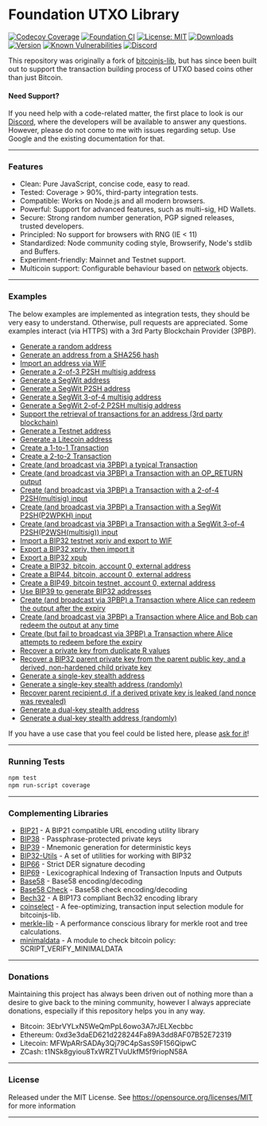 # Foundation UTXO Library

[![Codecov Coverage](https://img.shields.io/codecov/c/github/blinkhash/foundation-utxo-lib.svg?style=flat-square)](https://codecov.io/gh/blinkhash/foundation-utxo-lib/)
[![Foundation CI](https://github.com/blinkhash/foundation-utxo-lib/actions/workflows/build.yml/badge.svg?branch=master)](https://github.com/blinkhash/foundation-utxo-lib/actions/workflows/build.yml)
[![License: MIT](https://img.shields.io/badge/License-MIT-yellow.svg)](https://opensource.org/licenses/MIT)
[![Downloads](https://img.shields.io/npm/dm/foundation-utxo-lib.svg)](https://www.npmjs.com/package/foundation-utxo-lib)
[![Version](https://img.shields.io/npm/v/foundation-utxo-lib.svg)](https://www.npmjs.com/package/foundation-utxo-lib)
[![Known Vulnerabilities](https://snyk.io/test/npm/foundation-utxo-lib/badge.svg)](https://snyk.io/test/npm/foundation-utxo-lib)
[![Discord](https://img.shields.io/discord/738590795384356904)](https://discord.gg/8xtHZFKJQY)

This repository was originally a fork of [bitcoinjs-lib](https://github.com/BitGo/bitcoinjs-lib), but has since been built out to support the transaction building process of UTXO based coins other than just Bitcoin.

#### Need Support?

If you need help with a code-related matter, the first place to look is our [Discord](https://discord.gg/8xtHZFKJQY), where the developers will be available to answer any questions. However, please do not come to me with issues regarding setup. Use Google and the existing documentation for that.

---

### Features

- Clean: Pure JavaScript, concise code, easy to read.
- Tested: Coverage > 90%, third-party integration tests.
- Compatible: Works on Node.js and all modern browsers.
- Powerful: Support for advanced features, such as multi-sig, HD Wallets.
- Secure: Strong random number generation, PGP signed releases, trusted developers.
- Principled: No support for browsers with RNG (IE < 11)
- Standardized: Node community coding style, Browserify, Node's stdlib and Buffers.
- Experiment-friendly: Mainnet and Testnet support.
- Multicoin support: Configurable behaviour based on [network](https://github.com/blinkhash/foundation-utxo-lib/blob/master/src/networks.js) objects.

---

### Examples

The below examples are implemented as integration tests, they should be very easy to understand. Otherwise, pull requests are appreciated. Some examples interact (via HTTPS) with a 3rd Party Blockchain Provider (3PBP).

- [Generate a random address](https://github.com/blinkhash/foundation-utxo-lib/blob/master/test/integration/addresses.js#L12)
- [Generate an address from a SHA256 hash](https://github.com/blinkhash/foundation-utxo-lib/blob/master/test/integration/addresses.js#L19)
- [Import an address via WIF](https://github.com/blinkhash/foundation-utxo-lib/blob/master/test/integration/addresses.js#L29)
- [Generate a 2-of-3 P2SH multisig address](https://github.com/blinkhash/foundation-utxo-lib/blob/master/test/integration/addresses.js#L36)
- [Generate a SegWit address](https://github.com/blinkhash/foundation-utxo-lib/blob/master/test/integration/addresses.js#L50)
- [Generate a SegWit P2SH address](https://github.com/blinkhash/foundation-utxo-lib/blob/master/test/integration/addresses.js#L60)
- [Generate a SegWit 3-of-4 multisig address](https://github.com/blinkhash/foundation-utxo-lib/blob/master/test/integration/addresses.js#L71)
- [Generate a SegWit 2-of-2 P2SH multisig address](https://github.com/blinkhash/foundation-utxo-lib/blob/master/test/integration/addresses.js#L86)
- [Support the retrieval of transactions for an address (3rd party blockchain)](https://github.com/blinkhash/foundation-utxo-lib/blob/master/test/integration/addresses.js#L100)
- [Generate a Testnet address](https://github.com/blinkhash/foundation-utxo-lib/blob/master/test/integration/addresses.js#L121)
- [Generate a Litecoin address](https://github.com/blinkhash/foundation-utxo-lib/blob/master/test/integration/addresses.js#L131)
- [Create a 1-to-1 Transaction](https://github.com/blinkhash/foundation-utxo-lib/blob/master/test/integration/transactions.js#L14)
- [Create a 2-to-2 Transaction](https://github.com/blinkhash/foundation-utxo-lib/blob/master/test/integration/transactions.js#L28)
- [Create (and broadcast via 3PBP) a typical Transaction](https://github.com/blinkhash/foundation-utxo-lib/blob/master/test/integration/transactions.js#L46)
- [Create (and broadcast via 3PBP) a Transaction with an OP\_RETURN output](https://github.com/blinkhash/foundation-utxo-lib/blob/master/test/integration/transactions.js#L88)
- [Create (and broadcast via 3PBP) a Transaction with a 2-of-4 P2SH(multisig) input](https://github.com/blinkhash/foundation-utxo-lib/blob/master/test/integration/transactions.js#L115)
- [Create (and broadcast via 3PBP) a Transaction with a SegWit P2SH(P2WPKH) input](https://github.com/blinkhash/foundation-utxo-lib/blob/master/test/integration/transactions.js#L151)
- [Create (and broadcast via 3PBP) a Transaction with a SegWit 3-of-4 P2SH(P2WSH(multisig)) input](https://github.com/blinkhash/foundation-utxo-lib/blob/master/test/integration/transactions.js#L183)
- [Import a BIP32 testnet xpriv and export to WIF](https://github.com/blinkhash/foundation-utxo-lib/blob/master/test/integration/bip32.js#L8)
- [Export a BIP32 xpriv, then import it](https://github.com/blinkhash/foundation-utxo-lib/blob/master/test/integration/bip32.js#L15)
- [Export a BIP32 xpub](https://github.com/blinkhash/foundation-utxo-lib/blob/master/test/integration/bip32.js#L26)
- [Create a BIP32, bitcoin, account 0, external address](https://github.com/blinkhash/foundation-utxo-lib/blob/master/test/integration/bip32.js#L35)
- [Create a BIP44, bitcoin, account 0, external address](https://github.com/blinkhash/foundation-utxo-lib/blob/master/test/integration/bip32.js#L50)
- [Create a BIP49, bitcoin testnet, account 0, external address](https://github.com/blinkhash/foundation-utxo-lib/blob/master/test/integration/bip32.js#L66)
- [Use BIP39 to generate BIP32 addresses](https://github.com/blinkhash/foundation-utxo-lib/blob/master/test/integration/bip32.js#L83)
- [Create (and broadcast via 3PBP) a Transaction where Alice can redeem the output after the expiry](https://github.com/blinkhash/foundation-utxo-lib/blob/master/test/integration/cltv.js#L37)
- [Create (and broadcast via 3PBP) a Transaction where Alice and Bob can redeem the output at any time](https://github.com/blinkhash/foundation-utxo-lib/blob/master/test/integration/cltv.js#L71)
- [Create (but fail to broadcast via 3PBP) a Transaction where Alice attempts to redeem before the expiry](https://github.com/blinkhash/foundation-utxo-lib/blob/master/test/integration/cltv.js#L104)
- [Recover a private key from duplicate R values](https://github.com/blinkhash/foundation-utxo-lib/blob/master/test/integration/crypto.js#L14)
- [Recover a BIP32 parent private key from the parent public key, and a derived, non-hardened child private key](https://github.com/blinkhash/foundation-utxo-lib/blob/master/test/integration/crypto.js#L115)
- [Generate a single-key stealth address](https://github.com/blinkhash/foundation-utxo-lib/blob/master/test/integration/stealth.js#L70:)
- [Generate a single-key stealth address (randomly)](https://github.com/blinkhash/foundation-utxo-lib/blob/master/test/integration/stealth.js#L89:)
- [Recover parent recipient.d, if a derived private key is leaked (and nonce was revealed)](https://github.com/blinkhash/foundation-utxo-lib/blob/master/test/integration/stealth.js#L105)
- [Generate a dual-key stealth address](https://github.com/blinkhash/foundation-utxo-lib/blob/master/test/integration/stealth.js#L122)
- [Generate a dual-key stealth address (randomly)](https://github.com/blinkhash/foundation-utxo-lib/blob/master/test/integration/stealth.js#L145)

If you have a use case that you feel could be listed here, please [ask for it](https://github.com/blinkhash/foundation-utxo-lib/issues/new)!

---

### Running Tests

``` bash
npm test
npm run-script coverage
```

---

### Complementing Libraries

- [BIP21](https://github.com/bitcoinjs/bip21) - A BIP21 compatible URL encoding utility library
- [BIP38](https://github.com/bitcoinjs/bip38) - Passphrase-protected private keys
- [BIP39](https://github.com/bitcoinjs/bip39) - Mnemonic generation for deterministic keys
- [BIP32-Utils](https://github.com/bitcoinjs/bip32-utils) - A set of utilities for working with BIP32
- [BIP66](https://github.com/bitcoinjs/bip66) - Strict DER signature decoding
- [BIP69](https://github.com/bitcoinjs/bip69) - Lexicographical Indexing of Transaction Inputs and Outputs
- [Base58](https://github.com/cryptocoinjs/bs58) - Base58 encoding/decoding
- [Base58 Check](https://github.com/bitcoinjs/bs58check) - Base58 check encoding/decoding
- [Bech32](https://github.com/bitcoinjs/bech32) - A BIP173 compliant Bech32 encoding library
- [coinselect](https://github.com/bitcoinjs/coinselect) - A fee-optimizing, transaction input selection module for bitcoinjs-lib.
- [merkle-lib](https://github.com/bitcoinjs/merkle-lib) - A performance conscious library for merkle root and tree calculations.
- [minimaldata](https://github.com/bitcoinjs/minimaldata) - A module to check bitcoin policy: SCRIPT_VERIFY_MINIMALDATA

---

### Donations

Maintaining this project has always been driven out of nothing more than a desire to give back to the mining community, however I always appreciate donations, especially if this repository helps you in any way.

- Bitcoin: 3EbrVYLxN5WeQmPpL6owo3A7rJELXecbbc
- Ethereum: 0xd3e3daED621d228244Fa89A3dd8AF07B52E72319
- Litecoin: MFWpARrSADAy3Qj79C4pSasS9F156QipwC
- ZCash: t1NSk8gyiou8TxWRZTVuUkfM5f9riopN58A

---

### License

Released under the MIT License. See https://opensource.org/licenses/MIT for more information

---

